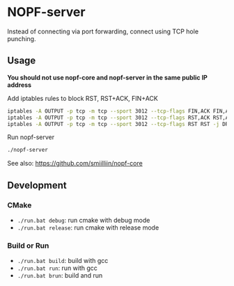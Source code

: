 # NOPF-server

Instead of connecting via port forwarding, connect using TCP hole punching.

## Usage

**You should not use nopf-core and nopf-server in the same public IP address**

Add iptables rules to block RST, RST+ACK, FIN+ACK

```bash
iptables -A OUTPUT -p tcp -m tcp --sport 3012 --tcp-flags FIN,ACK FIN,ACK -j DROP
iptables -A OUTPUT -p tcp -m tcp --sport 3012 --tcp-flags RST,ACK RST,ACK -j DROP
iptables -A OUTPUT -p tcp -m tcp --sport 3012 --tcp-flags RST RST -j DROP
```

Run nopf-server

```bash
./nopf-server
```

See also: https://github.com/smiilliin/nopf-core

## Development

### CMake

- `./run.bat debug`: run cmake with debug mode
- `./run.bat release`: run cmake with release mode

### Build or Run

- `./run.bat build`: build with gcc
- `./run.bat run`: run with gcc
- `./run.bat brun`: build and run
